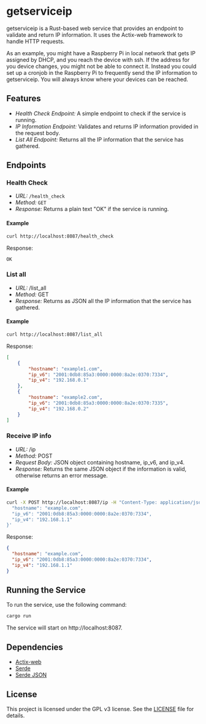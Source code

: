 # getserviceip
getserviceip is a Rust-based web service that provides an endpoint to validate and return IP information. It uses the Actix-web framework to handle HTTP requests.

As an example, you might have a Raspberry Pi in local network that gets IP assigned by DHCP, and you reach the device with ssh.
If the address for you device changes, you might not be able to connect it. Instead you could set up a cronjob in the Raspberry Pi to frequently send the IP information to getserviceip. You will always know where your devices can be reached.

## Features
- *Health Check Endpoint:* A simple endpoint to check if the service is running.
- *IP Information Endpoint:* Validates and returns IP information provided in the request body.
- *List All Endpoint:* Returns all the IP information that the service has gathered.

## Endpoints

### Health Check
- *URL:* `/health_check`
- *Method:* `GET`
- *Response:* Returns a plain text "OK" if the service is running.

#### Example
 
``` sh
curl http://localhost:8087/health_check
```

Response:

```
OK
```

### List all
- *URL:* /list_all
- *Method:* GET
- *Response:* Returns as JSON all the IP information that the service has gathered.

#### Example

``` sh
curl http://localhost:8087/list_all
```

Response:

``` json
[
    {
        "hostname": "example1.com",
        "ip_v6": "2001:0db8:85a3:0000:0000:8a2e:0370:7334",
        "ip_v4": "192.168.0.1"
    },
    {
        "hostname": "example2.com",
        "ip_v6": "2001:0db8:85a3:0000:0000:8a2e:0370:7335",
        "ip_v4": "192.168.0.2"
    }
]
```

### Receive IP info 
- *URL:* /ip
- *Method:* POST
- *Request Body:* JSON object containing hostname, ip_v6, and ip_v4.
- *Response:* Returns the same JSON object if the information is valid, otherwise returns an error message.

#### Example

``` sh
curl -X POST http://localhost:8087/ip -H "Content-Type: application/json" -d '{
  "hostname": "example.com",
  "ip_v6": "2001:0db8:85a3:0000:0000:8a2e:0370:7334",
  "ip_v4": "192.168.1.1"
}'
```
Response:

``` json
{
  "hostname": "example.com",
  "ip_v6": "2001:0db8:85a3:0000:0000:8a2e:0370:7334",
  "ip_v4": "192.168.1.1"
}
```

## Running the Service

To run the service, use the following command:

``` sh
cargo run
```

The service will start on http://localhost:8087.

## Dependencies
- [Actix-web](https://actix.rs/)
- [Serde](https://serde.rs/)
- [Serde JSON](https://docs.serde.rs/serde_json/)

## License
This project is licensed under the GPL v3 license. See the [LICENSE](LICENSE) file for details.
